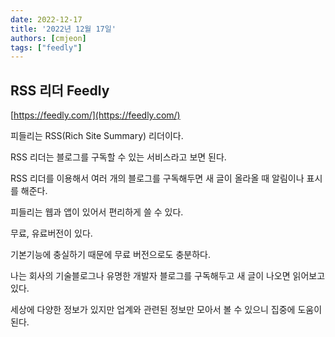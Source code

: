 ```yaml
---
date: 2022-12-17
title: '2022년 12월 17일'
authors: [cmjeon]
tags: ["feedly"]
---
```


## RSS 리더 Feedly

[https://feedly.com/](https://feedly.com/)

피들리는 RSS(Rich Site Summary) 리더이다.

RSS 리더는 블로그를 구독할 수 있는 서비스라고 보면 된다.

RSS 리더를 이용해서 여러 개의 블로그를 구독해두면 새 글이 올라올 때 알림이나 표시를 해준다.

피들리는 웹과 앱이 있어서 편리하게 쓸 수 있다.

무료, 유료버전이 있다. 

기본기능에 충실하기 때문에 무료 버전으로도 충분하다.

나는 회사의 기술블로그나 유명한 개발자 블로그를 구독해두고 새 글이 나오면 읽어보고 있다.

세상에 다양한 정보가 있지만 업계와 관련된 정보만 모아서 볼 수 있으니 집중에 도움이 된다.
